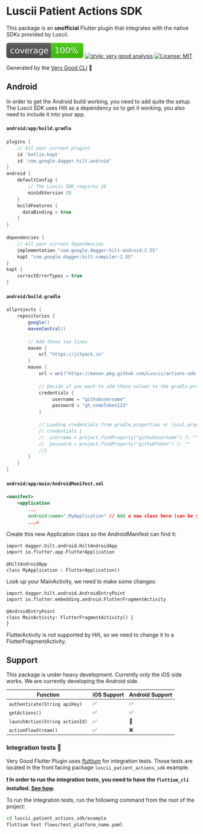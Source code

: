 # Luscii Patient Actions SDK

This package is an **unofficial** Flutter plugin that integrates with the native SDKs provided by Luscii.

![coverage][coverage_badge]
[![style: very good analysis][very_good_analysis_badge]][very_good_analysis_link]
[![License: MIT][license_badge]][license_link]

Generated by the [Very Good CLI][very_good_cli_link] 🤖

## Android

In order to get the Android build working, you need to add quite the setup. The Luscii SDK uses Hilt as a dependency so to get it working, you also need to include it into your app. 

#### `android/app/build.gradle`

```gradle
plugins {
	// All your current plugins
	id 'kotlin-kapt'
	id 'com.google.dagger.hilt.android'
}
android {
    defaultConfig {
        // The Luscii SDK requires 26
        minSdkVersion 26
    }
    buildFeatures {
      dataBinding = true
	}
}
    
dependencies {
	// All your current dependencies
	implementation "com.google.dagger:hilt-android:2.55"
	kapt "com.google.dagger:hilt-compiler:2.55"
}
kapt {
    correctErrorTypes = true
}
```

#### `android/build.gradle`

```gradle
allprojects {
    repositories {
        google()
        mavenCentral()

        // Add these two lines
        maven {
            url "https://jitpack.io"
        }
        maven {
            url = uri("https://maven.pkg.github.com/Luscii/actions-sdk-android")

            // Decide if you want to add these values to the gradle.properties or local.properties file
            credentials {
                 username = "githubusername"
                 password = "gh_someToken123"
            }
            
            // Loading credentials from gradle.properties or local.properties will look like this
            // credentials {
            //  username = project.findProperty("githubUsername") ?: ""
            //  password = project.findProperty("githubToken") ?: ""
            //}
        }
    }
}
```

#### `android/app/main/AndroidManifest.xml`

```xml
<manifest>
	<application
		...
		android:name=".MyApplication" // Add a new class here (can be your own name)
		...>
```

Create this new Application class so the AndroidManifest can find it:

```
import dagger.hilt.android.HiltAndroidApp
import io.flutter.app.FlutterApplication

@HiltAndroidApp
class MyApplication : FlutterApplication()
```


Look up your MainActivity, we need to make some changes:

```
import dagger.hilt.android.AndroidEntryPoint
import io.flutter.embedding.android.FlutterFragmentActivity

@AndroidEntryPoint
class MainActivity: FlutterFragmentActivity() {
}
```
FlutterActivity is not supported by Hilt, so we need to change it to a FlutterFragmentActivity. 




## Support

This package is under heavy development. Currently *only* the iOS side works. 
We are currently developing the Android side.

| Function               | iOS Support | Android Support |
|------------------------|-------------|-----------------|
| `authenticate(String apiKey)` | ✅           | ✅               |
| `getActions()`         | ✅           | ✅               |
| `launchAction(String actionId)` | ✅           | 🚧               |
| `actionFlowStream()`   | ✅           | ❌               |


### Integration tests 🧪

Very Good Flutter Plugin uses [fluttium][fluttium_link] for integration tests. Those tests are located 
in the front facing package `luscii_patient_actions_sdk` example. 

**❗ In order to run the integration tests, you need to have the `fluttium_cli` installed. [See how][fluttium_install].**

To run the integration tests, run the following command from the root of the project:

```sh
cd luscii_patient_actions_sdk/example
fluttium test flows/test_platform_name.yaml
```

[coverage_badge]: luscii_patient_actions_sdk/coverage_badge.svg
[license_badge]: https://img.shields.io/badge/license-MIT-blue.svg
[license_link]: https://opensource.org/licenses/MIT
[logo_black]: https://raw.githubusercontent.com/VGVentures/very_good_brand/main/styles/README/vgv_logo_black.png#gh-light-mode-only
[logo_white]: https://raw.githubusercontent.com/VGVentures/very_good_brand/main/styles/README/vgv_logo_white.png#gh-dark-mode-only
[very_good_analysis_badge]: https://img.shields.io/badge/style-very_good_analysis-B22C89.svg
[very_good_analysis_link]: https://pub.dev/packages/very_good_analysis
[very_good_cli_link]: https://github.com/VeryGoodOpenSource/very_good_cli
[very_good_ventures_link]: https://verygood.ventures/?utm_source=github&utm_medium=banner&utm_campaign=core
[very_good_ventures_link_dark]: https://verygood.ventures/?utm_source=github&utm_medium=banner&utm_campaign=core#gh-dark-mode-only
[very_good_ventures_link_light]: https://verygood.ventures/?utm_source=github&utm_medium=banner&utm_campaign=core#gh-light-mode-only
[fluttium_link]: https://fluttium.dev/
[fluttium_install]: https://fluttium.dev/docs/getting-started/installing-cli
